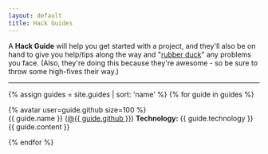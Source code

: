 ```yaml
---
layout: default
title: Hack Guides
---
```


A **Hack Guide** will help you get started with a project, and they'll also be on hand to give you help/tips along the way and "[rubber duck](https://en.wikipedia.org/wiki/Rubber_duck_debugging)" any problems you face. (Also, they're doing this because they're awesome - so be sure to throw some high-fives their way.)

---

{% assign guides = site.guides | sort: 'name' %}
{% for guide in guides %}

<section class="guide">
  {% avatar user=guide.github size=100 %}

  <div class="details">
    <span class="name">{{ guide.name }}</span>
    <span class="github">(<a href="https://github.com/{{ guide.github }}">@{{ guide.github }}</a>)</span>
    <span class="technology"><strong>Technology:</strong> {{ guide.technology }}</span>
    <span class="content">{{ guide.content }}</span>
  </div>

</section>


{% endfor %}
